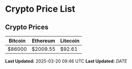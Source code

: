 # Crypto Price List

## Crypto Prices
| Bitcoin | Ethereum | Litecoin |
| ------- | -------- | -------- |
| $86000 | $2009.55 | $92.61 |
**Last Updated:** 2025-03-20 09:46 UTC
**Last Updated:** $DATE$
